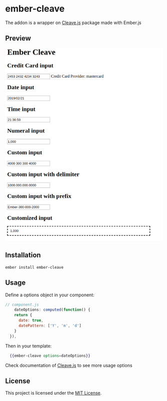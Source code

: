 ember-cleave
==============================================================================

The addon is a wrapper on [Cleave.js](https://github.com/nosir/cleave.js) package made with Ember.js

Preview
------------------------------------------------------------------------------
![alt text](https://raw.githubusercontent.com/Rxbsxn/Ember-cleave/master/addon-preview.png "Addon preview")


Installation
------------------------------------------------------------------------------

```
ember install ember-cleave
```


Usage
------------------------------------------------------------------------------
Define a options object in your component:
```js
// component.js
    dateOptions: computed(function() {
    return {
      date: true,
      datePattern: ['Y', 'm', 'd']
    }
  }),
```

Then in your template:

```hbs
  {{ember-cleave options=dateOptions}}
```

Check documentation of [Cleave.js](https://nosir.github.io/cleave.js/) to see more usage options


License
------------------------------------------------------------------------------

This project is licensed under the [MIT License](LICENSE.md).
